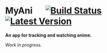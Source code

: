 # MyAni &emsp; [![Build Status]][travis] [![Latest Version]][crates.io]

[Build Status]: https://api.travis-ci.org/Juici/myani.svg?branch=master
[travis]: https://travis-ci.org/Juici/myani

[Latest Version]: https://img.shields.io/crates/v/myani.svg
[crates.io]: https://crates.io/crates/myani

**An app for tracking and watching anime.**

*Work in progress.*